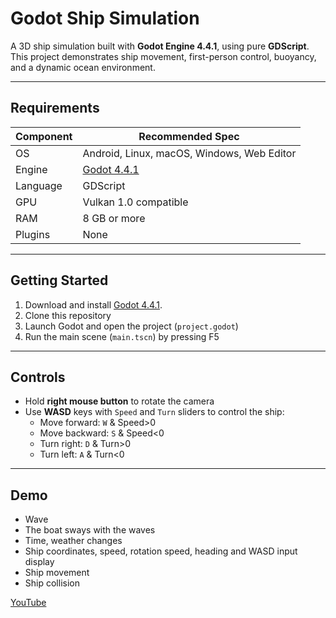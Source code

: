# Godot Ship Simulation

A 3D ship simulation built with **Godot Engine 4.4.1**, using pure **GDScript**.  
This project demonstrates ship movement, first-person control, buoyancy, and a dynamic ocean environment.

---

## Requirements

| Component   | Recommended Spec |
|-------------|------------------|
| OS          | Android, Linux, macOS, Windows, Web Editor|
| Engine      | [Godot 4.4.1](https://godotengine.org/download/) |
| Language    | GDScript |
| GPU         | Vulkan 1.0 compatible |
| RAM         | 8 GB or more |
| Plugins     | None |

---

## Getting Started

1. Download and install [Godot 4.4.1](https://godotengine.org/download).
2. Clone this repository
3. Launch Godot and open the project (`project.godot`)
4. Run the main scene (`main.tscn`) by pressing F5

---

## Controls
- Hold **right mouse button** to rotate the camera  
- Use **WASD** keys with `Speed` and `Turn` sliders to control the ship:
  - Move forward: `W` & Speed>0
  - Move backward: `S` & Speed<0
  - Turn right: `D` & Turn>0
  - Turn left: `A` & Turn<0

---

## Demo
- Wave
- The boat sways with the waves
- Time, weather changes
- Ship coordinates, speed, rotation speed, heading and WASD input display
- Ship movement
- Ship collision

[YouTube](https://youtu.be/ytp1Ylk-Too)

